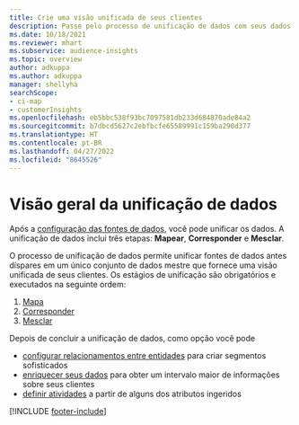 ```yaml
---
title: Crie uma visão unificada de seus clientes
description: Passe pelo processo de unificação de dados com seus dados para criar um único conjunto de dados mestre de perfis de clientes.
ms.date: 10/18/2021
ms.reviewer: mhart
ms.subservice: audience-insights
ms.topic: overview
author: adkuppa
ms.author: adkuppa
manager: shellyha
searchScope:
- ci-map
- customerInsights
ms.openlocfilehash: eb5bbc538f93bc7097581db233d684870ade84a2
ms.sourcegitcommit: b7dbcd5627c2ebfbcfe65589991c159ba290d377
ms.translationtype: HT
ms.contentlocale: pt-BR
ms.lasthandoff: 04/27/2022
ms.locfileid: "8645526"
---
```

# <a name="data-unification-overview"></a>Visão geral da unificação de dados

Após a [configuração das fontes de dados](data-sources.md), você pode unificar os dados. A unificação de dados inclui três etapas: **Mapear**, **Corresponder** e **Mesclar**.

O processo de unificação de dados permite unificar fontes de dados antes díspares em um único conjunto de dados mestre que fornece uma visão unificada de seus clientes. Os estágios de unificação são obrigatórios e executados na seguinte ordem:

1. [Mapa](map-entities.md)
2. [Corresponder](match-entities.md)
3. [Mesclar](merge-entities.md)

Depois de concluir a unificação de dados, como opção você pode

- [configurar relacionamentos entre entidades](relationships.md) para criar segmentos sofisticados
- [enriquecer seus dados](enrichment-hub.md) para obter um intervalo maior de informações sobre seus clientes
- [definir atividades](activities.md) a partir de alguns dos atributos ingeridos


[!INCLUDE [footer-include](includes/footer-banner.md)]
